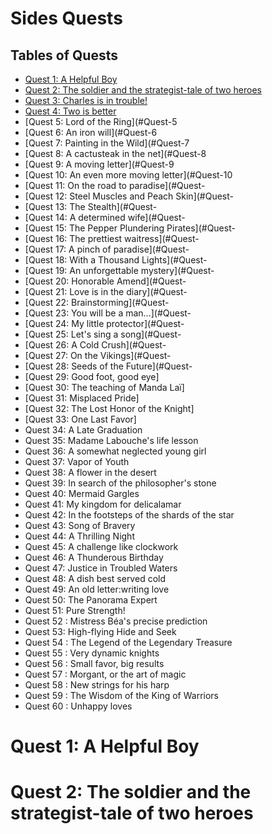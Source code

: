 # Sides Quests

## Tables of Quests
- [Quest 1: A Helpful Boy](#Quest-1-A-Helpful-Boy)
- [Quest 2: The soldier and the strategist-tale of two heroes](#Quest-2-The-soldier-and-the-strategist-tale-of-two-heroes)
- [Quest 3: Charles is in trouble!](#Quest-3-Charles-is-in-trouble!)
- [Quest 4: Two is better](#Quest-4-Two-is-better)
- [Quest 5: Lord of the Ring](#Quest-5
- [Quest 6: An iron will](#Quest-6
- [Quest 7: Painting in the Wild](#Quest-7
- [Quest 8: A cactusteak in the net](#Quest-8
- [Quest 9: A moving letter](#Quest-9
- [Quest 10: An even more moving letter](#Quest-10
- [Quest 11: On the road to paradise](#Quest-
- [Quest 12: Steel Muscles and Peach Skin](#Quest-
- [Quest 13: The Stealth](#Quest-
- [Quest 14: A determined wife](#Quest-
- [Quest 15: The Pepper Plundering Pirates](#Quest-
- [Quest 16: The prettiest waitress](#Quest-
- [Quest 17: A pinch of paradise](#Quest-
- [Quest 18: With a Thousand Lights](#Quest-
- [Quest 19: An unforgettable mystery](#Quest-
- [Quest 20: Honorable Amend](#Quest-
- [Quest 21: Love is in the diary](#Quest-
- [Quest 22: Brainstorming](#Quest-
- [Quest 23: You will be a man...](#Quest-
- [Quest 24: My little protector](#Quest-
- [Quest 25: Let's sing a song](#Quest-
- [Quest 26: A Cold Crush](#Quest-
- [Quest 27: On the Vikings](#Quest-
- [Quest 28: Seeds of the Future](#Quest-
- [Quest 29: Good foot, good eye]
- [Quest 30: The teaching of Manda Laï]
- [Quest 31: Misplaced Pride]
- [Quest 32: The Lost Honor of the Knight]
- [Quest 33: One Last Favor]
- Quest 34: A Late Graduation
- Quest 35: Madame Labouche's life lesson
- Quest 36: A somewhat neglected young girl
- Quest 37: Vapor of Youth
- Quest 38: A flower in the desert
- Quest 39: In search of the philosopher's stone
- Quest 40: Mermaid Gargles
- Quest 41: My kingdom for delicalamar
- Quest 42: In the footsteps of the shards of the star
- Quest 43: Song of Bravery
- Quest 44: A Thrilling Night
- Quest 45: A challenge like clockwork
- Quest 46: A Thunderous Birthday
- Quest 47: Justice in Troubled Waters
- Quest 48: A dish best served cold
- Quest 49: An old letter:writing love
- Quest 50: The Panorama Expert
- Quest 51: Pure Strength!
- Quest 52 : Mistress Béa's precise prediction
- Quest 53: High-flying Hide and Seek
- Quest 54 : The Legend of the Legendary Treasure
- Quest 55 : Very dynamic knights
- Quest 56 : Small favor, big results
- Quest 57 : Morgant, or the art of magic
- Quest 58 : New strings for his harp
- Quest 59 : The Wisdom of the King of Warriors
- Quest 60 : Unhappy loves

# Quest 1: A Helpful Boy
# Quest 2: The soldier and the strategist-tale of two heroes
